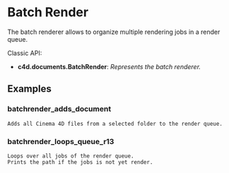 # Batch Render

The batch renderer allows to organize multiple rendering jobs in a render queue.

Classic API:
- **c4d.documents.BatchRender**: *Represents the batch renderer.*

## Examples

### batchrender_adds_document

    Adds all Cinema 4D files from a selected folder to the render queue.

### batchrender_loops_queue_r13

    Loops over all jobs of the render queue.
    Prints the path if the jobs is not yet render.
